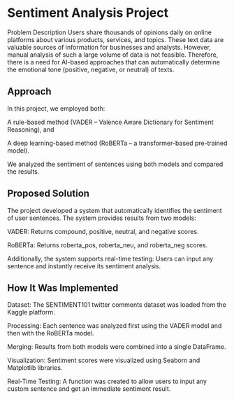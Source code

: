 # Sentiment Analysis Project
Problem Description
Users share thousands of opinions daily on online platforms about various products, services, and topics. These text data are valuable sources of information for businesses and analysts. However, manual analysis of such a large volume of data is not feasible. Therefore, there is a need for AI-based approaches that can automatically determine the emotional tone (positive, negative, or neutral) of texts.

## Approach
In this project, we employed both:

A rule-based method (VADER – Valence Aware Dictionary for Sentiment Reasoning), and

A deep learning-based method (RoBERTa – a transformer-based pre-trained model).

We analyzed the sentiment of sentences using both models and compared the results.

## Proposed Solution
The project developed a system that automatically identifies the sentiment of user sentences.
The system provides results from two models:

VADER: Returns compound, positive, neutral, and negative scores.

RoBERTa: Returns roberta_pos, roberta_neu, and roberta_neg scores.

Additionally, the system supports real-time testing:
Users can input any sentence and instantly receive its sentiment analysis.

## How It Was Implemented
Dataset: The SENTIMENT101 twitter comments dataset was loaded from the Kaggle platform.

Processing: Each sentence was analyzed first using the VADER model and then with the RoBERTa model.

Merging: Results from both models were combined into a single DataFrame.

Visualization: Sentiment scores were visualized using Seaborn and Matplotlib libraries.

Real-Time Testing: A function was created to allow users to input any custom sentence and get an immediate sentiment result.
